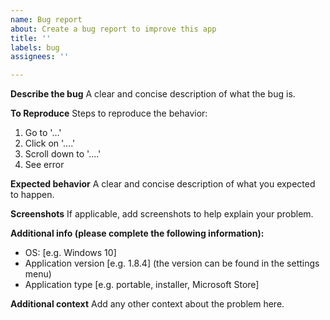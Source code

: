 ```yaml
---
name: Bug report
about: Create a bug report to improve this app
title: ''
labels: bug
assignees: ''

---
```


**Describe the bug**
A clear and concise description of what the bug is.

**To Reproduce**
Steps to reproduce the behavior:
1. Go to '...'
2. Click on '....'
3. Scroll down to '....'
4. See error

**Expected behavior**
A clear and concise description of what you expected to happen.

**Screenshots**
If applicable, add screenshots to help explain your problem.

**Additional info (please complete the following information):**
 - OS: [e.g. Windows 10]
 - Application version [e.g. 1.8.4] (the version can be found in the settings menu)
 - Application type [e.g. portable, installer, Microsoft Store]

**Additional context**
Add any other context about the problem here.
